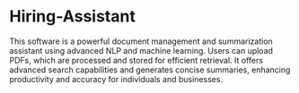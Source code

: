 # Hiring-Assistant
This software is a powerful document management and summarization assistant using advanced NLP and machine learning. Users can upload PDFs, which are processed and stored for efficient retrieval. It offers advanced search capabilities and generates concise summaries, enhancing productivity and accuracy for individuals and businesses.
